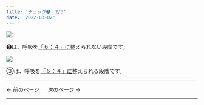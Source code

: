 ```yaml
---
title: 'チェック➌　2/3'
date: '2022-03-02'
---
```

![](/images/0123_1.jpg)

➌は、呼吸を[「６：４」に]()整えられない段階です。   

![](/images/0123_2.jpg)

③は、呼吸を[「６：４」に]()整えられる段階です。

***
[ ← 前のページ ](/posts/0123-1)　[ 次のページ → ](/posts/0123-3)
***

